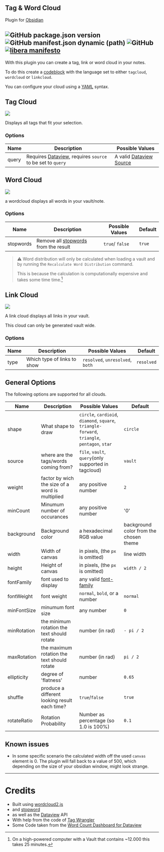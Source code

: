 ## Tag & Word Cloud

Plugin for [Obsidian](https://obsidian.md)

![GitHub package.json version](https://img.shields.io/github/package-json/v/joethei/obsidian-tagcloud)
![GitHub manifest.json dynamic (path)](https://img.shields.io/github/manifest-json/minAppVersion/joethei/obsidian-tagcloud?label=lowest%20supported%20app%20version)
![GitHub](https://img.shields.io/github/license/joethei/obsidian-tagcloud)
[![libera manifesto](https://img.shields.io/badge/libera-manifesto-lightgrey.svg)](https://liberamanifesto.com)
---


With this plugin you can create a tag, link or word cloud in your notes.

To do this create a [codeblock](https://help.obsidian.md/How+to/Format+your+notes#Code+blocks) with the language set to either `tagcloud`, `wordcloud` or `linkcloud`.

You can configure your cloud using a [YAML](https://learnxinyminutes.com/docs/yaml/) syntax.

## Tag Cloud
![](https://i.joethei.space/9URSIqXbEs.png)

Displays all tags that fit your selection.

### Options

| **Name** | **Description**                                                                                                | **Possible Values**                                                                        |
|----------|----------------------------------------------------------------------------------------------------------------|--------------------------------------------------------------------------------------------|
| query    | Requires [Dataview](https://github.com/blacksmithgu/obsidian-dataview), requires `source` to be set to `query` | A valid [Dataview Source](https://blacksmithgu.github.io/obsidian-dataview/query/sources/) |

## Word Cloud

![](https://i.joethei.space/7WCqI74ca8.png)

a wordcloud displays all words in your vault/note.


### Options

| **Name**  | **Description**                                                                                                 | **Possible Values** | **Default** |
|-----------|-----------------------------------------------------------------------------------------------------------------|---------------------|-------------|
| stopwords | Remove all [stopwords](https://www.opinosis-analytics.com/knowledge-base/stop-words-explained/) from the result | `true`/ `false`     | `true`      |

> ⚠ Word distribution will only be calculated when loading a vault and by running the `Recalculate Word Distribution` command.
> 
> This is because the calculation is computationally expensive and takes some time time.[^performance]

## Link Cloud
![](https://i.joethei.space/Obsidian_438TsZQC1w.png)

A link cloud displays all links in your vault.

This cloud can only be generated vault wide.

### Options

| **Name** | **Description**             | **Possible Values**              | **Default** |
|----------|-----------------------------|----------------------------------|-------------|
| type     | Which type of links to show | `resolved`, `unresolved`, `both` | `resolved`  |


## General Options
The following options are supported for all clouds.

| **Name**    | **Description**                                 | **Possible Values**                                                                           | **Default**                            |
|-------------|-------------------------------------------------|-----------------------------------------------------------------------------------------------|----------------------------------------|
| shape       | What shape to draw                              | `circle`, `cardioid`, `diamond`, `square`, `triangle-forward`, `triangle`, `pentagon`, `star` | `circle`                               |
| source      | where are the tags/words coming from?           | `file`, `vault`, `query`(only supported in tagcloud)                                          | `vault`                                |
| weight      | factor by wich the size of a word is multiplied | any positive number                                                                           | `2`                                    |
| minCount    | Minumum number of occurances                    | any positive number                                                                           | '0'                                    |
| background  | Background color                                | a hexadecimal RGB value                                                                       | background color from the chosen theme |
| width       | Width of canvas                                 | in pixels, (the `px` is omitted)                                                              | line width                             |
| height      | Height of canvas                                | in pixels, (the `px` is omitted)                                                              | `width / 2`                            |
| fontFamily  | font used to display                            | any valid [font-family](https://developer.mozilla.org/docs/Web/CSS/font-family)               |                                        |
| fontWeight  | font weight                                     | `normal`, `bold`, or a number                                                                 | `normal`                               |
| minFontSize | minumum font size                               | any number                                                                                    | `0`                                    |
| minRotation | the minimum rotation the text should rotate     | number (in rad)                                                                               | `- pi / 2`                             |
| maxRotation | the maximum rotation the text should rotate     | number (in rad)                                                                               | `pi / 2`                               |
| ellipticity | degree of 'flatness'                            | number                                                                                        | `0.65`                                 |
| shuffle     | produce a different looking result each time?   | `true`/`false`                                                                                | `true`                                 |
| rotateRatio | Rotation Probability                            | Number as percentage	(so 1.0 is 100%)                                                         | `0.1`                                  |


## Known issues

- In some specific scenario the calculated width off the used `canvas` element is 0.
	The plugin will fall back to a value of 500, which depending on the size of your obsidian window, might look strange.

---
# Credits

- Built using [wordcloud2.js](https://github.com/timdream/wordcloud2.js)
- and [stopword](https://github.com/fergiemcdowall/stopword)
- as well as the [Dataview](https://github.com/blacksmithgu/obsidian-dataview) API
- With help from the code of [Tag Wrangler](https://github.com/pjeby/tag-wrangler)
- Some Code taken from the [Word Count Dashboard for Dataview](https://gist.github.com/chrisgrieser/ac16a80cdd9e8e0e84606cc24e35ad99)




[^performance]: On a high-powered computer with a Vault that contains ~12.000 this takes 25 minutes.
